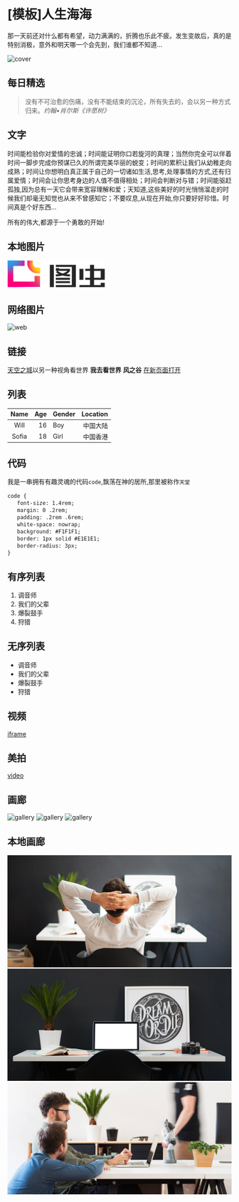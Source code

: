 [模板]人生海海
===
那一天前还对什么都有希望，动力满满的，折腾也乐此不疲。发生变故后，真的是特别消极，意外和明天哪一个会先到，我们谁都不知道...

<!-- eedoc {
	"banner":false,
	"create_time":"2019-07-18 21:45",
	"update_time":"2019-10-07 20:01",
	"category":"样板",
	"cover":"http://img.1991th.com/tuchongeter/statics/single-gallery-01.jpg",
	"tags":["画廊","示例","表格","自定义参数","引用","封面","代码","视频"]
} eedoc -->

![cover](http://img.1991th.com/tuchongeter/statics/single-gallery-01.jpg)

## 每日精选
> 没有不可治愈的伤痛，没有不能结束的沉沦，所有失去的，会以另一种方式归来。<cite>约翰•肖尔斯《许愿树》</cite>

## 文字
时间能检验你对爱情的忠诚；时间能证明你口若旋河的真理；当然你完全可以伴着时间一脚步完成你预谋已久的所谓完美华丽的蜕变；时间的累积让我们从幼稚走向成熟；时间让你想明白真正属于自己的一切诸如生活,思考,处理事情的方式,还有归属爱情；时间会让你思考身边的人值不值得相处；时间会判断对与错；时间能驱赶孤独,因为总有一天它会带来宽容理解和爱；天知道,这些美好的时光悄悄溜走的时候我们却毫无知觉也从来不曾感知它；不要叹息,从现在开始,你只要好好珍惜。时间真是个好东西...

所有的伟大,都源于一个勇敢的开始!

## 本地图片
![assets](../assets/tuchong.png)

## 网络图片
![web](http://img.1991th.com/tuchongeter/statics/single-gallery-03.jpg)

## 链接
[天空之城](#)以另一种视角看世界 **我去看世界** **风之谷** [在新页面打开](http://www.baidu.com?target=blank)

## 列表
|Name|Age|Gender|Location|
|:---:|---:|:---|---:|
|Will|16|Boy|中国大陆|
|Sofia|18|Girl|中国香港|

## 代码
我是一串拥有有趣灵魂的代码`code`,飘荡在神的居所,那里被称作`天堂`
```
code {
   font-size: 1.4rem;
   margin: 0 .2rem;
   padding: .2rem .6rem;
   white-space: nowrap;
   background: #F1F1F1;
   border: 1px solid #E1E1E1;
   border-radius: 3px;
}
```

## 有序列表
1. 调音师
2. 我们的父辈
3. 爆裂鼓手
4. 狩猎

## 无序列表
- 调音师
- 我们的父辈
- 爆裂鼓手
- 狩猎

## 视频
[iframe](https://player.bilibili.com/player.html?aid=64229242&cid=111520559&page=1)

## 美拍
[video](http://img.1991th.com/tuchongeter/article/56e87e924624c7779.mp4)

## 画廊
![gallery](http://img.1991th.com/tuchongeter/statics/single-gallery-01.jpg)
![gallery](http://img.1991th.com/tuchongeter/statics/single-gallery-02.jpg)
![gallery](http://img.1991th.com/tuchongeter/statics/single-gallery-03.jpg)

## 本地画廊
![gallery](../assets/single-01.jpg)
![gallery](../assets/single-02.jpg)
![gallery](../assets/single-03.jpg)
